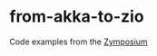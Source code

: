 # from-akka-to-zio

Code examples from the [Zymposium](https://www.youtube.com/watch?v=pokgLDZaTu0)
